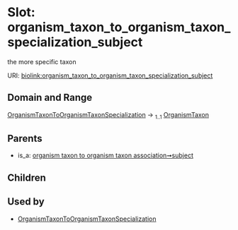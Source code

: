 
# Slot: organism_taxon_to_organism_taxon_specialization_subject


the more specific taxon

URI: [biolink:organism_taxon_to_organism_taxon_specialization_subject](https://w3id.org/biolink/vocab/organism_taxon_to_organism_taxon_specialization_subject)


## Domain and Range

[OrganismTaxonToOrganismTaxonSpecialization](OrganismTaxonToOrganismTaxonSpecialization.md) &#8594;  <sub>1..1</sub> [OrganismTaxon](OrganismTaxon.md)

## Parents

 *  is_a: [organism taxon to organism taxon association➞subject](organism_taxon_to_organism_taxon_association_subject.md)

## Children


## Used by

 * [OrganismTaxonToOrganismTaxonSpecialization](OrganismTaxonToOrganismTaxonSpecialization.md)

